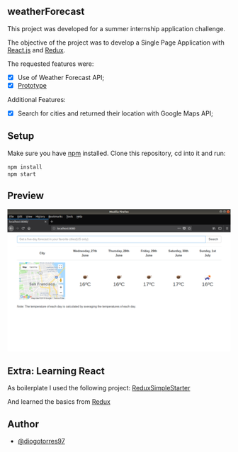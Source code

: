## weatherForecast

This project was developed for a summer internship application challenge. 

The objective of the project was to develop a Single Page Application with [React.js](https://reactjs.org/) and [Redux](https://redux.js.org).

The requested features were:
 - [X] Use of Weather Forecast API;
 - [X] [Prototype](https://dribbble.com/shots/862354-Mayan-Forecast)
 
 Additional Features:
 - [X] Search for cities and returned their location with Google Maps API;
 
 ## Setup
 
 Make sure you have [npm](https://www.npmjs.com/get-npm) installed.
 Clone this repository, cd into it and run:
 
 ```shell
 npm install
 npm start
 ```
 ## Preview
 
 [<img src="/docs/main_page.png">](/docs/main_page.png)   
 
 ## Extra: Learning React
 
 As boilerplate I used the following project:
 [ReduxSimpleStarter](https://github.com/StephenGrider/ReduxSimpleStarter)
 
 And learned the basics from [Redux](https://www.udemy.com/react-redux/)
 
 ## Author
 * [@diogotorres97](https://github.com/diogotorres97)
